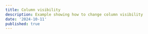 ```yaml
---
title: Column visibility
description: Example showing how to change column visibility
date: '2024-10-11'
published: true
---
```

<script>
  import GridWrapper from './grid-wrapper.svelte'
</script>

<GridWrapper />